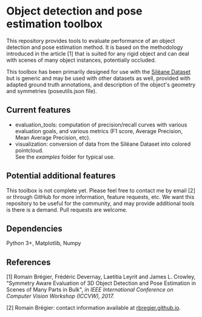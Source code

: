 # Object detection and pose estimation toolbox

This repository provides tools to evaluate performance of an object detection and pose estimation method. It is based on the methodology introduced in the article [1] that is suited for any rigid object and can deal with scenes of many object instances, potentially occluded.

This toolbox has been primarily designed for use with the [Siléane Dataset](https://rbregier.github.io/dataset2017) but is generic and may be used with other datasets as well, provided with adapted ground truth annotations, and description of the object's geometry and symmetries (poseutils.json file).


## Current features
- evaluation_tools: computation of precision/recall curves with various evaluation goals, and various metrics (F1 score, Average Precision, Mean Average Precision, etc). 
- visualization: conversion of data from the Siléane Dataset into colored pointcloud.  
See the *examples* folder for typical use.


## Potential additional features

This toolbox is not complete yet.
Please feel free to contact me by email [2] or through GitHub for more information, feature requests, etc.
We want this repository to be useful for the community, and may provide additional tools is there is a demand.
Pull requests are welcome.


## Dependencies
Python 3+, Matplotlib, Numpy

## References
[1] Romain Brégier, Frédéric Devernay, Laetitia Leyrit and James L. Crowley, "Symmetry Aware Evaluation of 3D Object Detection and Pose Estimation in Scenes of Many Parts in Bulk", *in IEEE International Conference on Computer Vision Workshop (ICCVW), 2017.*

[2] Romain Brégier: contact information available at [rbregier.github.io](https://rbregier.github.io).